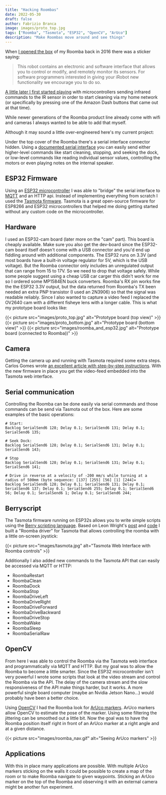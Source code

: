 ```yaml
---
title: "Hacking Roombas"
date: 2022-05-30
draft: false
author: Fabrizio Branca
image: images/proto_top.jpg
tags: ["Roomba", "Tasmota", "ESP32", "OpenCV", "ArUco"]
description: "Make Roombas move around and see things"
---
```


When [I opened the box](https://twitter.com/fbrnc/status/806231216861147137) of my Roomba back in 2016 there was a sticker saying:

> This robot contains an electronic and software interface that allows you to control or modify, and remotely monitor its sensors. For software programmers interested in giving your iRobot new functionality we encourage you to do so.

[A little later I first started playing](https://twitter.com/fbrnc/status/889569236401741824) with microcontrollers sending infrared commands to the IR sensor in order to start cleaning via my home network (or specifically by pressing one of the Amazon Dash buttons that came out at that time).

While newer generations of the Roomba product line already come with wifi and cameras I always wanted to be able to add that myself.

Although it may sound a little over-engineered here's my current project: 

Under the top cover of the Roomba there's a serial interface connector hidden. Using a [documented serial interface](https://www.irobot.lv/uploaded_files/File/iRobot_Roomba_500_Open_Interface_Spec.pdf) you can easily send either higher-level commands like start cleaning, stopping, and seeking the dock, or low-level commands like reading individual sensor values, controlling the motors or even playing notes on the internal speaker.

<!--more-->

## ESP32 Firmware

Using an [ESP32 microcontroller](https://www.espressif.com/en/products/socs/esp32) I was able to "bridge" the serial interface to [MQTT](https://mqtt.org/) and an HTTP api. Instead of implementing everything from scratch I used the [Tasmota firmware](https://tasmota.github.io/docs/). Tasmota is a great open-source firmware for ESP8266 and ESP32 microcontrollers that helped me doing getting started without any custom code on the microcontroller. 

## Hardware

I used an ESP32-cam board (later more on the "cam" part). This board is cheaply available. Make sure you also get the dev-board since the ESP32-cam board itself doesn't come with a USB connector and you'd end up fiddling around with additional components. The ESP32 runs on 3.3V (and most boards have a built-in voltage regulator for 5V, which is the USB voltage). But the Roomba connector only includes an unregulated output that can range from 15 to 17V. So we need to drop that voltage safely. While some people suggest using a cheap USB car carger this didn't work for me so I ordered some MP1584EN buck converters. 
Roomba's RX pin works fine the the ESP32 3.3V output, but the data returned from Roomba's TX been needed an extra PNP transistor (I used an 2N3906) so that the signal was readable reliably.
Since I also wanted to capture a video feed I replaced the OV2640 cam with a different fisheye lens with a longer cable. This is what my prototype board looks like:

{{< picture src="images/proto_top.jpg" alt="Prototype board (top view)" >}}
{{< picture src="images/proto_bottom.jpg" alt="Prototype board (bottom view)" >}}
{{< picture src="images/roomba_and_esp32.jpg" alt="Prototype board (connected to Roomba))" >}}

## Camera

Getting the camera up and running with Tasmota required some extra steps. Carlos Gomes wrote [an excellent article with step-by-step instructions](https://cgomesu.com/blog/Esp32cam-tasmota-webcam-server/). With the new firmware in place you get the video-feed embedded into the Tasmota web interface.

## Serial communication

Controlling the Roomba can be done easily via serial commands and those commands can be send via Tasmota out of the box. Here are some examples of the basic operations:

```
# Start:
Backlog SerialSend6 128; Delay 0.1; SerialSend6 131; Delay 0.1; SerialSend6 135;

# Seek Dock:
Backlog SerialSend6 128; Delay 0.1; SerialSend6 131; Delay 0.1; SerialSend6 143;

# Stop
Backlog SerialSend6 128; Delay 0.1; SerialSend6 131; Delay 0.1; SerialSend6 141;

# Drive in reverse at a velocity of -200 mm/s while turning at a radius of 500mm (byte sequence: [137] [255] [56] [1] [244]=
Backlog SerialSend6 128; Delay 0.1; SerialSend6 131; Delay 0.1; SerialSend6 137; Delay 0.1; SerialSend6 255; Delay 0.1; SerialSend6 56; Delay 0.1; SerialSend6 1; Delay 0.1; SerialSend6 244;
```

## Berryscript

The Tasmota firmware running on ESP32s allows you to write simple scripts using the [Berry scripting language](https://diazvictor.github.io/berry_web/). Based on Leon Wright's [post](https://github.com/arendst/Tasmota/discussions/14136) and [code](https://gist.github.com/techman83/45ed4f6de5ff4df0a2de036e33aab0f1) I built a "Roomba driver" for Tasmota that allows controlling the roomba with a little on-screen joystick:

{{< picture src="images/tasmota.jpg" alt="Tasmota Web Interface with Roomba controls" >}}

Additionally I also added new commands to the Tasmota API that can easily be accessed via MQTT or HTTP:

- RoombaRestart
- RoombaClean
- RoombaDock
- RoombaStop
- RoombaDriveLeft
- RoombaDriveRight
- RoombaDriveForward
- RoombaDriveBackward
- RoombaDriveStop
- RoombaWake
- RoombaSleep
- RoombaSerialRaw

## OpenCV

From here I was able to control the Roomba via the Tasmota web interface and programmatically via MQTT and HTTP. But my goal was to allow the Roomba to become a little smarter. Since the ESP32 microcontroller isn't very powerful I wrote some scripts that look at the video stream and control the Roomba via the API. The delay of the camera stream and the slow responsiveness of the API make things harder, but it works. A more powerful single board computer (maybe an Nvidia Jetson Nano...) would probably have been a better choice.

Using [OpenCV](https://opencv.org/) I had the Roomba look for [ArUco markers](https://docs.opencv.org/4.x/d5/dae/tutorial_aruco_detection.html). ArUco markers allow OpenCV to estimate the pose of the marker. Using some filtering the jittering can be smoothed out a little bit. Now the goal was to have the Roomba position itself right in front of an ArUco marker at a right angle and at a given distance.

{{< picture src="images/roomba_nav.gif" alt="Seeing ArUco markers" >}}

## Applications

With this in place many applications are possible. With multiple ArUco markers sticking on the walls it could be possible to create a map of the room or to make Roomba navigate to given waypoints. 
Sticking an ArUco marker on the top of the Roomba and observing it with an external camera might be another fun experiment.
